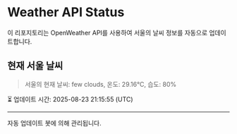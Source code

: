 
# Weather API Status

이 리포지토리는 OpenWeather API를 사용하여 서울의 날씨 정보를 자동으로 업데이트합니다.

## 현재 서울 날씨
> 서울의 현재 날씨: few clouds, 온도: 29.16°C, 습도: 80%

⏳ 업데이트 시간: 2025-08-23 21:15:55 (UTC)

---
자동 업데이트 봇에 의해 관리됩니다.
